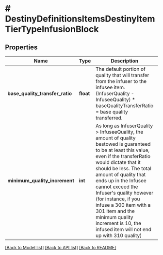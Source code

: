 # # DestinyDefinitionsItemsDestinyItemTierTypeInfusionBlock

## Properties

Name | Type | Description | Notes
------------ | ------------- | ------------- | -------------
**base_quality_transfer_ratio** | **float** | The default portion of quality that will transfer from the infuser to the infusee item. (InfuserQuality - InfuseeQuality) * baseQualityTransferRatio &#x3D; base quality transferred. | [optional]
**minimum_quality_increment** | **int** | As long as InfuserQuality &gt; InfuseeQuality, the amount of quality bestowed is guaranteed to be at least this value, even if the transferRatio would dictate that it should be less. The total amount of quality that ends up in the Infusee cannot exceed the Infuser&#39;s quality however (for instance, if you infuse a 300 item with a 301 item and the minimum quality increment is 10, the infused item will not end up with 310 quality) | [optional]

[[Back to Model list]](../../README.md#models) [[Back to API list]](../../README.md#endpoints) [[Back to README]](../../README.md)
